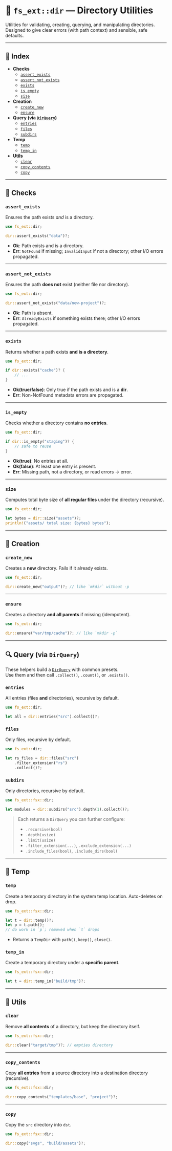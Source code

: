 # 📁 `fs_ext::dir` — Directory Utilities

Utilities for validating, creating, querying, and manipulating directories.  
Designed to give clear errors (with path context) and sensible, safe defaults.

---

## 📜 Index

- **Checks**
  - [`assert_exists`](#assert_exists)
  - [`assert_not_exists`](#assert_not_exists)
  - [`exists`](#exists)
  - [`is_empty`](#is_empty)
  - [`size`](#size)
- **Creation**
  - [`create_new`](#create_new)
  - [`ensure`](#ensure)
- **Query (via [`DirQuery`](./dirquery.md))**
  - [`entries`](#entries)
  - [`files`](#files)
  - [`subdirs`](#subdirs)
- **Temp**
  - [`temp`](#temp)
  - [`temp_in`](#temp_in)
- **Utils**
  - [`clear`](#clear)
  - [`copy_contents`](#copy_contents)
  - [`copy`](#copy)

---

## 🔎 Checks

### `assert_exists`

Ensures the path exists _and_ is a directory.

```rust
use fs_ext::dir;

dir::assert_exists("data")?;
```

- **Ok**: Path exists and is a directory.
- **Err**: `NotFound` if missing; `InvalidInput` if not a directory; other I/O errors propagated.

---

### `assert_not_exists`

Ensures the path **does not** exist (neither file nor directory).

```rust
use fs_ext::dir;

dir::assert_not_exists("data/new-project")?;
```

- **Ok**: Path is absent.
- **Err**: `AlreadyExists` if something exists there; other I/O errors propagated.

---

### `exists`

Returns whether a path exists **and is a directory**.

```rust
use fs_ext::dir;

if dir::exists("cache")? {
    // ...
}
```

- **Ok(true/false)**: Only true if the path exists and is a **dir**.
- **Err**: Non-NotFound metadata errors are propagated.

---

### `is_empty`

Checks whether a directory contains **no entries**.

```rust
use fs_ext::dir;

if dir::is_empty("staging")? {
    // safe to reuse
}
```

- **Ok(true)**: No entries at all.
- **Ok(false)**: At least one entry is present.
- **Err**: Missing path, not a directory, or read errors → error.

---

### `size`

Computes total byte size of **all regular files** under the directory (recursive).

```rust
use fs_ext::dir;

let bytes = dir::size("assets")?;
println!("assets/ total size: {bytes} bytes");
```

---

## 🧱 Creation

### `create_new`

Creates a **new** directory. Fails if it already exists.

```rust
use fs_ext::dir;

dir::create_new("output")?; // like `mkdir` without -p
```

---

### `ensure`

Creates a directory **and all parents** if missing (idempotent).

```rust
use fs_ext::dir;

dir::ensure("var/tmp/cache")?; // like `mkdir -p`
```

---

## 🔍 Query (via `DirQuery`)

These helpers build a [`DirQuery`](./dirquery.md) with common presets.  
Use them and then call `.collect()`, `.count()`, or `.exists()`.

### `entries`

All entries (files **and** directories), recursive by default.

```rust
use fs_ext::dir;

let all = dir::entries("src").collect()?;
```

### `files`

Only files, recursive by default.

```rust
use fs_ext::dir;

let rs_files = dir::files("src")
    .filter_extension("rs")
    .collect()?;
```

### `subdirs`

Only directories, recursive by default.

```rust
use fs_ext::fsx::dir;

let modules = dir::subdirs("src").depth(1).collect()?;
```

> Each returns a `DirQuery` you can further configure:
>
> - `.recursive(bool)`
> - `.depth(usize)`
> - `.limit(usize)`
> - `.filter_extension(...)`, `.exclude_extension(...)`
> - `.include_files(bool)`, `.include_dirs(bool)`

---

## 🧪 Temp

### `temp`

Create a temporary directory in the system temp location. Auto-deletes on drop.

```rust
use fs_ext::fsx::dir;

let t = dir::temp()?;
let p = t.path();
// do work in `p`; removed when `t` drops
```

- Returns a `TempDir` with `path()`, `keep()`, `close()`.

### `temp_in`

Create a temporary directory under a **specific parent**.

```rust
use fs_ext::fsx::dir;

let t = dir::temp_in("build/tmp")?;
```

---

## 🧰 Utils

### `clear`

Remove **all contents** of a directory, but keep the directory itself.

```rust
use fs_ext::fsx::dir;

dir::clear("target/tmp")?; // empties directory
```

---

### `copy_contents`

Copy **all entries** from a source directory into a destination directory (recursive).

```rust
use fs_ext::fsx::dir;

dir::copy_contents("templates/base", "project")?;
```

---

### `copy`

Copy the `src` directory into `dst`.

```rust
use fs_ext::fsx::dir;

dir::copy("svgs", "build/assets")?;
```
